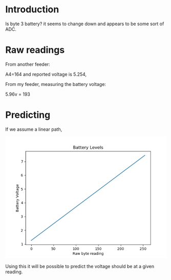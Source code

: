 # Introduction

Is byte 3 battery? it seems to change down and appears to be some sort of ADC.

# Raw readings

From another feeder:

A4=164
and reported voltage is 5.254,

From my feeder, measuring the battery voltage:

5.96v = 193

# Predicting

If we assume a linear path, 


![Battery](battery.jpg)

Using this it will be possible to predict the voltage should be at a given reading. 










